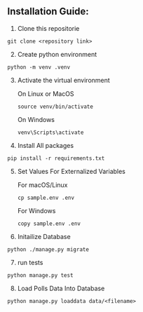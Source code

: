 ## Installation Guide:

1. Clone this repositorie
```
git clone <repository link>
```

2. Create python environment
```
python -m venv .venv
```

3. Activate the virtual environment
      
   On Linux or MacOS
   ```
   source venv/bin/activate
   ```
   On Windows
   ```
   venv\Scripts\activate
   ```
   
4. Install All packages
```
pip install -r requirements.txt
```

5. Set Values For Externalized Variables

      For macOS/Linux
      ```
      cp sample.env .env
      ```
      
      For Windows
      ```
      copy sample.env .env
      ```

6. Initailize Database
```
python ./manage.py migrate
```

7. run tests
```
python manage.py test
```

8. Load Polls Data Into Database
```
python manage.py loaddata data/<filename>
```


